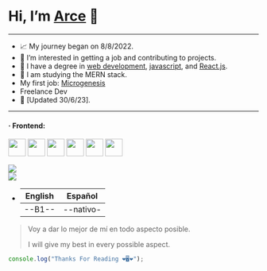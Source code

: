 <!-- <p><img align="right" width='50%' src="https://github-readme-stats.vercel.app/api?username=arceprogramando&show_icons=true&locale=en" alt="arceprogramando" /></p> -->

# Hi, I’m **[Arce](https://www.linkedin.com/in/arcefelipe/)** 👋
---

- 📈 My journey began on 8/8/2022.
- 👀 I’m interested in getting a job and contributing to projects.
- 💎 I have a degree in [web development](https://www.coderhouse.com/certificados/637579203779c3000ed1cb30), [javascript](https://www.coderhouse.com/certificados/63f649e3f457ee000ea355d6), and [React.js](https://www.coderhouse.com/certificados/6422ef2e1553510002cd5b4f).
- 🚀 I am studying the MERN stack.
- My first job: [Microgenesis](https://microgenesis.net/)
- Freelance Dev
- 🧿 [Updated 30/6/23].

---

<h4>· Frontend: </h4>
<div>
    <img height="35px" src="https://cdn.iconscout.com/icon/free/png-512/figma-2296071-1912030.png?f=avif&w=256" />
    <img height="35px" src="https://cdn.jsdelivr.net/gh/devicons/devicon/icons/html5/html5-original.svg" />
    <img height="35px" src="https://cdn.jsdelivr.net/gh/devicons/devicon/icons/css3/css3-original.svg" />
    <img height="35px" src="https://cdn.jsdelivr.net/gh/devicons/devicon/icons/javascript/javascript-original.svg" /> 
    <img height="35px" src="https://cdn.jsdelivr.net/gh/devicons/devicon/icons/react/react-original.svg" />
    <img height="35px" src="https://cdn.jsdelivr.net/gh/devicons/devicon/icons/tailwindcss/tailwindcss-plain.svg" />
</div>

![](https://github-readme-stats.vercel.app/api?username=arceprogramando&show_icons=true&theme=radical)</br>
![](https://img.shields.io/badge/Top%20Language-Javascript-brightgreen?logo=javascript&logoColor=yellow)

- | English | Español   |
  | ------- | --------- |
  | --B1--  | --nativo- |

> Voy a dar lo mejor de mí en todo aspecto posible.
>
> I will give my best in every possible aspect.

```javascript
console.log("Thanks For Reading ❤️🖥️❤️");
